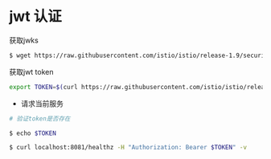 # jwt 认证

获取jwks

```bash
$ wget https://raw.githubusercontent.com/istio/istio/release-1.9/security/tools/jwt/samples/jwks.json > jwks.json 

```

获取jwt token

```bash
export TOKEN=$(curl https://raw.githubusercontent.com/istio/istio/release-1.9/security/tools/jwt/samples/demo.jwt -s) 

```


* 请求当前服务

```bash
# 验证token是否存在

$ echo $TOKEN

$ curl localhost:8081/healthz -H "Authorization: Bearer $TOKEN" -v
```
